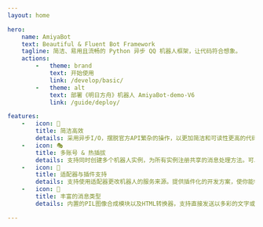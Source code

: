 ```yaml
---
layout: home

hero:
    name: AmiyaBot
    text: Beautiful & Fluent Bot Framework
    tagline: 简洁、易用且流畅的 Python 异步 QQ 机器人框架，让代码符合想象。
    actions:
        -   theme: brand
            text: 开始使用
            link: /develop/basic/
        -   theme: alt
            text: 部署《明日方舟》机器人 AmiyaBot-demo-V6
            link: /guide/deploy/

features:
    -   icon: 🚀
        title: 简洁高效
        details: 采用异步I/O，摆脱官方API繁杂的操作，以更加简洁和可读性更高的代码让你专注于你的业务逻辑。
    -   icon: 🎭
        title: 多账号 & 热插拔
        details: 支持同时创建多个机器人实例，为所有实例注册共享的消息处理方法。可以在多账号实例内动态增删机器人。
    -   icon: 🧩
        title: 适配器与插件支持
        details: 支持使用适配器更改机器人的服务来源。提供插件化的开发方案，使你能够打造你专属的机器人生态。
    -   icon: 🎉
        title: 丰富的消息类型
        details: 内置的PIL图像合成模块以及HTML转换器，支持直接发送以多彩的文字或html文件合成的图片，实现你的绝佳创意。

---
```


